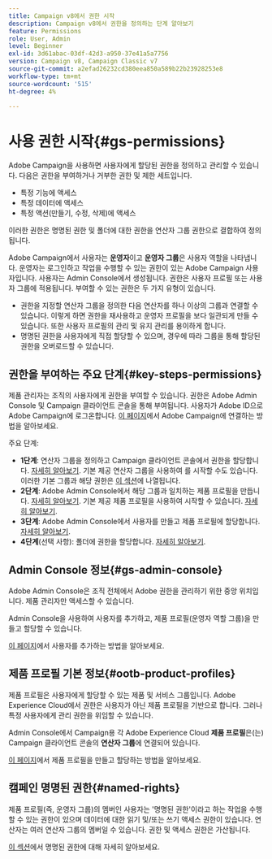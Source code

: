 ```yaml
---
title: Campaign v8에서 권한 시작
description: Campaign v8에서 권한을 정의하는 단계 알아보기
feature: Permissions
role: User, Admin
level: Beginner
exl-id: 3d61abac-03df-42d3-a950-37e41a5a7756
version: Campaign v8, Campaign Classic v7
source-git-commit: a2efad26232cd380eea850a589b22b23928253e8
workflow-type: tm+mt
source-wordcount: '515'
ht-degree: 4%

---
```


# 사용 권한 시작{#gs-permissions}

Adobe Campaign을 사용하면 사용자에게 할당된 권한을 정의하고 관리할 수 있습니다. 다음은 권한을 부여하거나 거부한 권한 및 제한 세트입니다.

* 특정 기능에 액세스
* 특정 데이터에 액세스
* 특정 액션(만들기, 수정, 삭제)에 액세스

이러한 권한은 명명된 권한 및 폴더에 대한 권한을 연산자 그룹 권한으로 결합하여 정의됩니다.

Adobe Campaign에서 사용자는 **운영자**&#x200B;이고 **운영자 그룹**&#x200B;은 사용자 역할을 나타냅니다. 운영자는 로그인하고 작업을 수행할 수 있는 권한이 있는 Adobe Campaign 사용자입니다. 사용자는 Admin Console에서 생성됩니다. 권한은 사용자 프로필 또는 사용자 그룹에 적용됩니다. 부여할 수 있는 권한은 두 가지 유형이 있습니다.

* 권한을 지정할 연산자 그룹을 정의한 다음 연산자를 하나 이상의 그룹과 연결할 수 있습니다. 이렇게 하면 권한을 재사용하고 운영자 프로필을 보다 일관되게 만들 수 있습니다. 또한 사용자 프로필의 관리 및 유지 관리를 용이하게 합니다.
* 명명된 권한을 사용자에게 직접 할당할 수 있으며, 경우에 따라 그룹을 통해 할당된 권한을 오버로드할 수 있습니다.

## 권한을 부여하는 주요 단계{#key-steps-permissions}

제품 관리자는 조직의 사용자에게 권한을 부여할 수 있습니다. 권한은 Adobe Admin Console 및 Campaign 클라이언트 콘솔을 통해 부여됩니다. 사용자가 Adobe ID으로 Adobe Campaign에 로그온합니다. [이 페이지](connect.md)에서 Adobe Campaign에 연결하는 방법을 알아보세요.

주요 단계:

* **1단계**: 연산자 그룹을 정의하고 Campaign 클라이언트 콘솔에서 권한을 할당합니다. [자세히 알아보기](manage-permissions.md#create-product-profile).
기본 제공 연산자 그룹을 사용하여 를 시작할 수도 있습니다. 이러한 기본 그룹과 해당 권한은 [이 섹션](manage-permissions.md#ootb-productprofiles)에 나열됩니다.
* **2단계**: Adobe Admin Console에서 해당 그룹과 일치하는 제품 프로필을 만듭니다. [자세히 알아보기](manage-permissions.md#create-product-profile).
기본 제공 제품 프로필을 사용하여 시작할 수 있습니다. [자세히 알아보기](manage-permissions.md#ootb-productprofiles).
* **3단계**: Adobe Admin Console에서 사용자를 만들고 제품 프로필에 할당합니다. [자세히 알아보기](manage-permissions.md#add-users).
* **4단계**(선택 사항): 폴더에 권한을 할당합니다. [자세히 알아보기](manage-permissions.md#ootb-productprofiles).

## Admin Console 정보{#gs-admin-console}

Adobe Admin Console은 조직 전체에서 Adobe 권한을 관리하기 위한 중앙 위치입니다. 제품 관리자만 액세스할 수 있습니다.

Admin Console을 사용하여 사용자를 추가하고, 제품 프로필(운영자 역할 그룹)을 만들고 할당할 수 있습니다.

[이 페이지](manage-permissions.md#add-users)에서 사용자를 추가하는 방법을 알아보세요.

## 제품 프로필 기본 정보{#ootb-product-profiles}

제품 프로필은 사용자에게 할당할 수 있는 제품 및 서비스 그룹입니다. Adobe Experience Cloud에서 권한은 사용자가 아닌 제품 프로필을 기반으로 합니다. 그러나 특정 사용자에게 관리 권한을 위임할 수 있습니다.

Admin Console에서 Campaign용 각 Adobe Experience Cloud **제품 프로필**&#x200B;은(는) Campaign 클라이언트 콘솔의 **연산자 그룹**&#x200B;에 연결되어 있습니다.

[이 페이지](manage-permissions.md#create-a-product-profile)에서 제품 프로필을 만들고 할당하는 방법을 알아보세요.

## 캠페인 명명된 권한{#named-rights}

제품 프로필(즉, 운영자 그룹)의 멤버인 사용자는 &#39;명명된 권한&#39;이라고 하는 작업을 수행할 수 있는 권한이 있으며 데이터에 대한 읽기 및/또는 쓰기 액세스 권한이 있습니다. 연산자는 여러 연산자 그룹의 멤버일 수 있습니다. 권한 및 액세스 권한은 가산됩니다.

[이 섹션](manage-permissions.md#use-named-rights)에서 명명된 권한에 대해 자세히 알아보세요.
